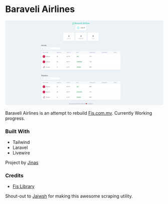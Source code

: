 # Baraveli Airlines

![screenshot](screenshot.PNG)

Baraveli Airlines is an attempt to rebuild [Fis.com.mv](http://fis.com.mv). Currently Working progress.

### Built With

- Tailwind
- Laravel
- Livewire

Project by [Jinas](https://github.com/jinas123)

### Credits

- [Fis Library](https://github.com/jawish/fis)

Shout-out to [Jaiwsh](https://github.com/jawish) for making this awesome scraping utility.
